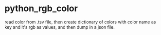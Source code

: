 # python_rgb_color

read color from .tsv file, then create dictionary of colors with color name as key and it's rgb as values, and then dump in a json file.
